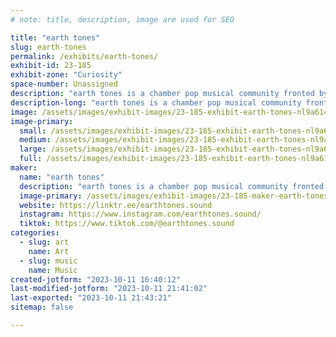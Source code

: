 ```yaml
---
# note: title, description, image are used for SEO

title: "earth tones"
slug: earth-tones
permalink: /exhibits/earth-tones/
exhibit-id: 23-185
exhibit-zone: "Curiosity"
space-number: Unassigned
description: "earth tones is a chamber pop musical community fronted by classical violinist, guitarist & vocalist."
description-long: "earth tones is a chamber pop musical community fronted by classical violinist, guitarist, and vocalist Anisah."
image: /assets/images/exhibit-images/23-185-exhibit-earth-tones-nl9a6144-1-large.jpg
image-primary: 
  small: /assets/images/exhibit-images/23-185-exhibit-earth-tones-nl9a6144-1-small.jpg
  medium: /assets/images/exhibit-images/23-185-exhibit-earth-tones-nl9a6144-1-medium.jpg
  large: /assets/images/exhibit-images/23-185-exhibit-earth-tones-nl9a6144-1-large.jpg
  full: /assets/images/exhibit-images/23-185-exhibit-earth-tones-nl9a6144-1-full.jpg
maker: 
  name: "earth tones"
  description: "earth tones is a chamber pop musical community fronted by classical violinist, guitarist, and vocalist Anisah. Drawing inspiration from a wide range of genres and musical influences, earth tones uses sound as a reflection of their personal experiences and heartfelt emotions."
  image-primary: /assets/images/exhibit-images/23-185-maker-earth-tones-nl9a6212-medium.jpg
  website: https://linktr.ee/earthtones.sound
  instagram: https://www.instagram.com/earthtones.sound/
  tiktok: https://www.tiktok.com/@earthtones.sound
categories: 
  - slug: art
    name: Art
  - slug: music
    name: Music
created-jotform: "2023-10-11 16:40:12"
last-modified-jotform: "2023-10-11 21:41:02"
last-exported: "2023-10-11 21:43:21"
sitemap: false

---
```

